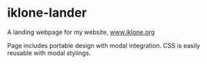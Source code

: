 # iklone-lander
A landing webpage for my website, www.iklone.org

Page includes portable design with modal integration.
CSS is easily reusable with modal stylings.
